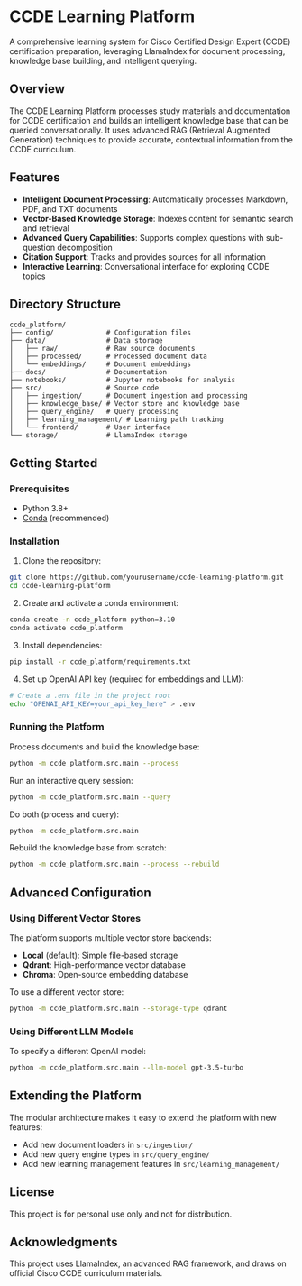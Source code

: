 # CCDE Learning Platform

A comprehensive learning system for Cisco Certified Design Expert (CCDE) certification preparation, leveraging LlamaIndex for document processing, knowledge base building, and intelligent querying.

## Overview

The CCDE Learning Platform processes study materials and documentation for CCDE certification and builds an intelligent knowledge base that can be queried conversationally. It uses advanced RAG (Retrieval Augmented Generation) techniques to provide accurate, contextual information from the CCDE curriculum.

## Features

- **Intelligent Document Processing**: Automatically processes Markdown, PDF, and TXT documents
- **Vector-Based Knowledge Storage**: Indexes content for semantic search and retrieval
- **Advanced Query Capabilities**: Supports complex questions with sub-question decomposition
- **Citation Support**: Tracks and provides sources for all information
- **Interactive Learning**: Conversational interface for exploring CCDE topics

## Directory Structure

```
ccde_platform/
├── config/             # Configuration files
├── data/               # Data storage
│   ├── raw/            # Raw source documents
│   ├── processed/      # Processed document data
│   └── embeddings/     # Document embeddings
├── docs/               # Documentation
├── notebooks/          # Jupyter notebooks for analysis
├── src/                # Source code
│   ├── ingestion/      # Document ingestion and processing
│   ├── knowledge_base/ # Vector store and knowledge base
│   ├── query_engine/   # Query processing
│   ├── learning_management/ # Learning path tracking
│   └── frontend/       # User interface
└── storage/            # LlamaIndex storage
```

## Getting Started

### Prerequisites

- Python 3.8+
- [Conda](https://docs.conda.io/projects/conda/en/latest/user-guide/install/index.html) (recommended)

### Installation

1. Clone the repository:
```bash
git clone https://github.com/yourusername/ccde-learning-platform.git
cd ccde-learning-platform
```

2. Create and activate a conda environment:
```bash
conda create -n ccde_platform python=3.10
conda activate ccde_platform
```

3. Install dependencies:
```bash
pip install -r ccde_platform/requirements.txt
```

4. Set up OpenAI API key (required for embeddings and LLM):
```bash
# Create a .env file in the project root
echo "OPENAI_API_KEY=your_api_key_here" > .env
```

### Running the Platform

Process documents and build the knowledge base:
```bash
python -m ccde_platform.src.main --process
```

Run an interactive query session:
```bash
python -m ccde_platform.src.main --query
```

Do both (process and query):
```bash
python -m ccde_platform.src.main
```

Rebuild the knowledge base from scratch:
```bash
python -m ccde_platform.src.main --process --rebuild
```

## Advanced Configuration

### Using Different Vector Stores

The platform supports multiple vector store backends:

- **Local** (default): Simple file-based storage
- **Qdrant**: High-performance vector database
- **Chroma**: Open-source embedding database

To use a different vector store:
```bash
python -m ccde_platform.src.main --storage-type qdrant
```

### Using Different LLM Models

To specify a different OpenAI model:
```bash
python -m ccde_platform.src.main --llm-model gpt-3.5-turbo
```

## Extending the Platform

The modular architecture makes it easy to extend the platform with new features:

- Add new document loaders in `src/ingestion/`
- Add new query engine types in `src/query_engine/`
- Add new learning management features in `src/learning_management/`

## License

This project is for personal use only and not for distribution.

## Acknowledgments

This project uses LlamaIndex, an advanced RAG framework, and draws on official Cisco CCDE curriculum materials. 